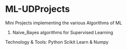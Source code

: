 # ML-UDProjects
Mini Projects implementing the various Algorithms of ML

1. Naive_Bayes algorithms for Supervised Learning


Technology & Tools:
Python
Scikit Learn & Numpy

